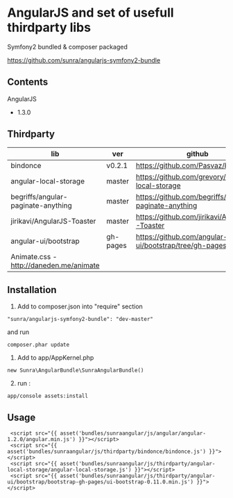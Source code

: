 AngularJS and set of usefull thirdparty libs
===============================================

Symfony2 bundled & composer packaged

https://github.com/sunra/angularjs-symfony2-bundle


Contents
--------
AngularJS 
- 1.3.0

Thirdparty
-------

|lib|ver|github|
|----|---|----|
| bindonce                           | v0.2.1   | https://github.com/Pasvaz/bindonce                    |
| angular-local-storage              | master   | https://github.com/grevory/angular-local-storage      | 
| begriffs/angular-paginate-anything | master   | https://github.com/begriffs/angular-paginate-anything |  
| jirikavi/AngularJS-Toaster         | master   | https://github.com/jirikavi/AngularJS-Toaster         |
| angular-ui/bootstrap               | gh-pages | https://github.com/angular-ui/bootstrap/tree/gh-pages |
| Animate.css - http://daneden.me/animate | | |

Installation
------------

1. Add to composer.json into "require" section
```
"sunra/angularjs-symfony2-bundle": "dev-master"
```
and run 
```
composer.phar update
```

1. Add to app/AppKernel.php
```
new Sunra\AngularBundle\SunraAngularBundle()
```

2. run :
```
app/console assets:install
```


Usage
-----
```
 <script src="{{ asset('bundles/sunraangular/js/angular/angular-1.2.0/angular.min.js') }}"></script> 
 <script src="{{ asset('bundles/sunraangular/js/thirdparty/bindonce/bindonce.js') }}"></script>
 <script src="{{ asset('bundles/sunraangular/js/thirdparty/angular-local-storage/angular-local-storage.js') }}"></script>
 <script src="{{ asset('bundles/sunraangular/js/thirdparty/angular-ui/bootstrap/bootstrap-gh-pages/ui-bootstrap-0.11.0.min.js') }}"></script>

 




```
